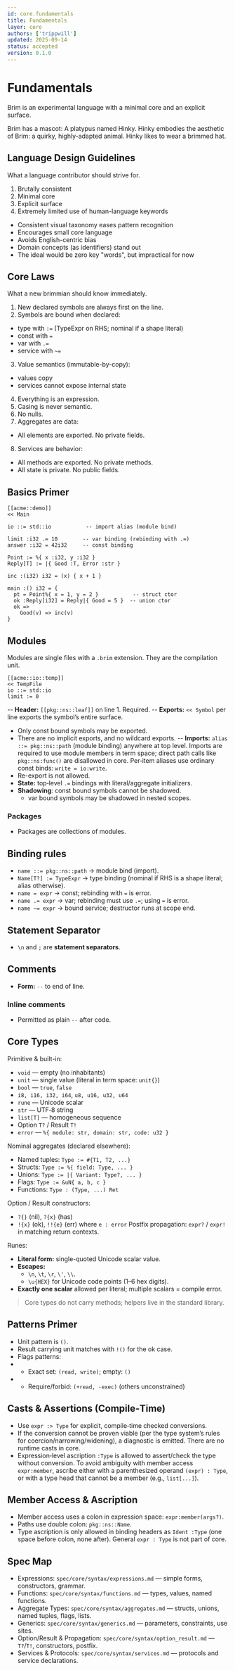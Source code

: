 ```yaml
---
id: core.fundamentals
title: Fundamentals
layer: core
authors: ['trippwill']
updated: 2025-09-14
status: accepted
version: 0.1.0
---
```


# Fundamentals

Brim is an experimental language with a minimal core and an explicit surface.

Brim has a mascot: A platypus named Hinky. Hinky embodies
the aesthetic of Brim: a quirky, highly-adapted animal.
Hinky likes to wear a brimmed hat.

## Language Design Guidelines

What a language contributor should strive for.

1. Brutally consistent
2. Minimal core
3. Explicit surface
4. Extremely limited use of human-language keywords
  - Consistent visual taxonomy eases pattern recognition
  - Encourages small core language
  - Avoids English-centric bias
  - Domain concepts (as identifiers) stand out
  - The ideal would be zero key "words", but impractical for now


## Core Laws

What a new brimmian should know immediately.

1. New declared symbols are always first on the line.
2. Symbols are bound when declared:
  - type with `:=` (TypeExpr on RHS; nominal if a shape literal)
  - const with `=`
  - var with `.=`
  - service with `~=`
3. Value semantics (immutable-by-copy):
  - values copy
  - services cannot expose internal state
4. Everything is an expression.
5. Casing is never semantic.
6. No nulls.
7. Aggregates are data:
  - All elements are exported. No private fields.
8. Services are behavior:
  - All methods are exported. No private methods.
  - All state is private. No public fields.

## Basics Primer

```brim
[[acme::demo]]
<< Main

io ::= std::io           -- import alias (module bind)

limit :i32 .= 10        -- var binding (rebinding with .=)
answer :i32 = 42i32     -- const binding

Point := %{ x :i32, y :i32 }
Reply[T] := |{ Good :T, Error :str }

inc :(i32) i32 = (x) { x + 1 }

main :() i32 = {
  pt = Point%{ x = 1, y = 2 }           -- struct ctor
  ok :Reply[i32] = Reply|{ Good = 5 }  -- union ctor
  ok =>
    Good(v) => inc(v)
}
```

## Modules

Modules are single files with a `.brim` extension.
They are the compilation unit.

```brim
[[acme::io::temp]]
<< TempFile
io ::= std::io
limit := 0
```

-- **Header:** `[[pkg::ns::leaf]]` on line 1. Required.
-- **Exports:** `<< Symbol` per line exports the symbol’s entire surface.
  - Only const bound symbols may be exported.
  - There are no implicit exports, and no wildcard exports.
-- **Imports:** `alias ::= pkg::ns::path` (module binding) anywhere at top level. Imports are required to use module members in term space; direct path calls like `pkg::ns:func()` are disallowed in core. Per‑item aliases use ordinary const binds: `write = io:write`.
  - Re-export is not allowed.
- **State:** top‑level `.=` bindings with literal/aggregate initializers.
- **Shadowing**: const bound symbols cannot be shadowed.
  - var bound symbols may be shadowed in nested scopes.

### Packages

- Packages are collections of modules.

## Binding rules

- `name ::= pkg::ns::path` → module bind (import).
- `Name[T?] := TypeExpr` → type binding (nominal if RHS is a shape literal; alias otherwise).
- `name = expr` → const; rebinding with `=` is error.
- `name .= expr` → var; rebinding must use `.=`; using `=` is error.
- `name ~= expr` → bound service; destructor runs at scope end.

## Statement Separator
- `\n` and `;` are **statement separators**.

## Comments
- **Form:** `--` to end of line.

### Inline comments
- Permitted as plain `--` after code.

## Core Types

Primitive & built-in:
- `void` — empty (no inhabitants)
- `unit` — single value (literal in term space: `unit{}`)
- `bool` — `true`, `false`
- `i8, i16, i32, i64`, `u8, u16, u32, u64`
- `rune` — Unicode scalar
- `str` — UTF‑8 string
- `list[T]` — homogeneous sequence
- Option `T?` / Result `T!`
- `error` — `%{ module: str, domain: str, code: u32 }`

Nominal aggregates (declared elsewhere):
- Named tuples: `Type := #{T1, T2, ...}`
- Structs: `Type := %{ field: Type, ... }`
- Unions:  `Type := |{ Variant: Type?, ... }`
- Flags:   `Type := &uN{ a, b, c }`
- Functions: `Type : (Type, ...) Ret`

Option / Result constructors:
- `?{}` (nil), `?{x}` (has)
- `!{x}` (ok), `!!{e}` (err) where `e : error`
Postfix propagation: `expr?` / `expr!` in matching return contexts.

Runes:
- **Literal form:** single-quoted Unicode scalar value.
- **Escapes:**
  - `\n`, `\t`, `\r`, `\'`, `\\`.
  - `\u{HEX}` for Unicode code points (1–6 hex digits).
- **Exactly one scalar** allowed per literal; multiple scalars = compile error.

> Core types do not carry methods; helpers live in the standard library.

## Patterns Primer

- Unit pattern is `()`.
- Result carrying unit matches with `!()` for the ok case.
- Flags patterns:
- - Exact set: `(read, write)`; empty: `()`
- - Require/forbid: `(+read, -exec)` (others unconstrained)

## Casts & Assertions (Compile‑Time)

- Use `expr :> Type` for explicit, compile‑time checked conversions.
- If the conversion cannot be proven viable (per the type system’s rules for coercion/narrowing/widening), a diagnostic is emitted. There are no runtime casts in core.
- Expression‑level ascription `:Type` is allowed to assert/check the type without conversion. To avoid ambiguity with member access `expr:member`, ascribe either with a parenthesized operand `(expr) : Type`, or with a type head that cannot be a member (e.g., `list[...]`).

## Member Access & Ascription

- Member access uses a colon in expression space: `expr:member(args?)`.
- Paths use double colon: `pkg::ns::Name`.
- Type ascription is only allowed in binding headers as `Ident :Type` (one space before colon, none after). General `expr : Type` is not part of core.

## Spec Map

- Expressions: `spec/core/syntax/expressions.md` — simple forms, constructors, grammar.
- Functions: `spec/core/syntax/functions.md` — types, values, named functions.
- Aggregate Types: `spec/core/syntax/aggregates.md` — structs, unions, named tuples, flags, lists.
- Generics: `spec/core/syntax/generics.md` — parameters, constraints, use sites.
- Option/Result & Propagation: `spec/core/syntax/option_result.md` — `T?`/`T!`, constructors, postfix.
- Services & Protocols: `spec/core/syntax/services.md` — protocols and service declarations.
